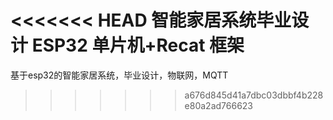 <<<<<<< HEAD
智能家居系统毕业设计
ESP32 单片机+Recat 框架
=======
基于esp32的智能家居系统，毕业设计，物联网，MQTT
>>>>>>> a676d845d41a7dbc03dbbf4b228e80a2ad766623
